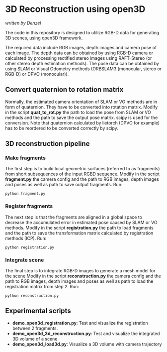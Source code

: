 # 3D Reconstruction using open3D
_written by Denzel_

The code in this repository is designed to utilize RGB-D data for generating 3D scenes, using open3D framework.

The required data include RGB images, depth images and camera pose of each image. The depth data can be obtained by using RGB-D camera or calculated by processing rectified stereo images using RAFT-Stereo (or other stereo depth estimation methods). The pose data can be obtained by using SLAM or Visual Odometry methods (ORBSLAM3 (monocular, stereo or RGB-D) or DPVO (monocular)).

## Convert quaternion to rotation matrix
Normally, the estimated camera orientation of SLAM or VO methods are in form of quaternion. They have to be converted into rotation matrix. Modify in the script **quat_to_rot.py** the path to load the pose from SLAM or VO methods and the path to save the output pose matrix. scipy is used for the conversion. Note that quaternion calculated by lietorch (DPVO for example) has to be reordered to be converted correctly by scipy.
## 3D reconstruction pipeline
### Make fragments
The first step is to build local geometric surfaces (referred to as fragments) from short subsequences of the input RGBD sequence. Modify in the script **fragment.py** the camera config and the path to RGB images, depth images and poses as well as path to save output fragments. Run:
```
python fragment.py
```

### Register fragments
 The next step is that the fragments are aligned in a global space to decrease the accumulated error in estimated pose caused by SLAM or VO methods. Modify in the script **registration.py** the path to load fragments and the path to save the transformation matrix calculated by registration methods (ICP). Run:
```
python registration.py
```

### Integrate scene
The final step is to integrate RGB-D images to generate a mesh model for the scene.Modify in the script **reconstruction.py** the camera config and the path to RGB images, depth images and poses as well as path to load the registration matrix from step 2. Run: 
```
python reconstruction.py
```

## Experimental scripts
- **demo_open3d_registration.py**: Test and visualize the registration between 2 fragments.
- **demo_open3d_3d_reconstruction.py**: Test and visualize the integrated 3D volume of a scene
- **demo_open3d_load3d.py**: Visualize a 3D volume with camera trajectory